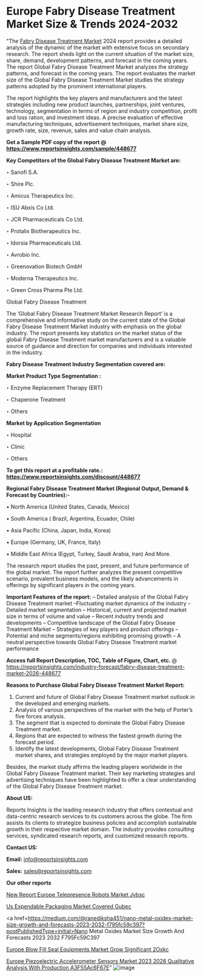# Europe Fabry Disease Treatment Market Size & Trends 2024-2032

 "The <a href=https://www.reportsinsights.com/sample/448677>Fabry Disease Treatment Market</a> 2024 report provides a detailed analysis of the dynamic of the market with extensive focus on secondary research. The report sheds light on the current situation of the market size, share, demand, development patterns, and forecast in the coming years. The report Global Fabry Disease Treatment Market analyzes the strategy patterns, and forecast in the coming years. The report evaluates the market size of the Global Fabry Disease Treatment Market studies the strategy patterns adopted by the prominent international players.

The report highlights the key players and manufacturers and the latest strategies including new product launches, partnerships, joint ventures, technology, segmentation in terms of region and industry competition, profit and loss ration, and investment ideas. A precise evaluation of effective manufacturing techniques, advertisement techniques, market share size, growth rate, size, revenue, sales and value chain analysis.

<strong>Get a Sample PDF copy of the report @ <a href=https://www.reportsinsights.com/sample/448677 style=color:#0000ff;>https://www.reportsinsights.com/sample/448677</a></strong>

<strong>Key Competitors of the Global Fabry Disease Treatment Market are:</strong>

‣ Sanofi S.A.

‣ Shire Plc.

‣ Amicus Therapeutics Inc.

‣ ISU Abxis Co Ltd.

‣ JCR Pharmaceuticals Co Ltd.

‣ Protalix Biotherapeutics Inc.

‣ Idorsia Pharmaceuticals Ltd.

‣ Avrobio Inc.

‣ Greenovation Biotech GmbH

‣ Moderna Therapeutics Inc.

‣ Green Cross Pharma Pte Ltd.

Global Fabry Disease Treatment

The ‘Global Fabry Disease Treatment Market Research Report’ is a comprehensive and informative study on the current state of the Global Fabry Disease Treatment Market industry with emphasis on the global industry. The report presents key statistics on the market status of the global Fabry Disease Treatment market manufacturers and is a valuable source of guidance and direction for companies and individuals interested in the industry.

<strong>Fabry Disease Treatment Industry Segmentation covered are:</strong>

<strong>Market Product Type Segmentation :</strong>

‣ Enzyme Replacement Therapy (ERT)

‣ Chaperone Treatment

‣ Others

<strong>Market by Application Segmentation</strong>

‣ Hospital

‣ Clinic

‣ Others

<strong>To get this report at a profitable rate.: <a href=https://www.reportsinsights.com/discount/448677 style=color:#0000ff;>https://www.reportsinsights.com/discount/448677</a></strong>

<strong>Regional Fabry Disease Treatment Market (Regional Output, Demand &amp; Forecast by Countries):-</strong>

• North America (United States, Canada, Mexico)

• South America ( Brazil, Argentina, Ecuador, Chile)

• Asia Pacific (China, Japan, India, Korea)

• Europe (Germany, UK, France, Italy)

• Middle East Africa (Egypt, Turkey, Saudi Arabia, Iran) And More.

The research report studies the past, present, and future performance of the global market. The report further analyzes the present competitive scenario, prevalent business models, and the likely advancements in offerings by significant players in the coming years.

<strong>Important Features of the report:</strong>
– Detailed analysis of the Global Fabry Disease Treatment market
–Fluctuating market dynamics of the industry
–Detailed market segmentation
– Historical, current and projected market size in terms of volume and value
– Recent industry trends and developments
– Competitive landscape of the Global Fabry Disease Treatment Market
– Strategies of key players and product offerings
– Potential and niche segments/regions exhibiting promising growth
– A neutral perspective towards Global Fabry Disease Treatment market performance

<strong>Access full Report Description, TOC, Table of Figure, Chart, etc. </strong>@   <a href=https://reportsinsights.com/industry-forecast/fabry-disease-treatment-market-2026-448677 style=color:#0000ff;>https://reportsinsights.com/industry-forecast/fabry-disease-treatment-market-2026-448677</a>

<strong>Reasons to Purchase Global Fabry Disease Treatment Market Report:</strong>
1. Current and future of Global Fabry Disease Treatment market outlook in the developed and emerging markets.
2. Analysis of various perspectives of the market with the help of Porter’s five forces analysis.
3. The segment that is expected to dominate the Global Fabry Disease Treatment market.
4. Regions that are expected to witness the fastest growth during the forecast period.
5. Identify the latest developments, Global Fabry Disease Treatment market shares, and strategies employed by the major market players.

Besides, the market study affirms the leading players worldwide in the Global Fabry Disease Treatment market. Their key marketing strategies and advertising techniques have been highlighted to offer a clear understanding of the Global Fabry Disease Treatment market.

<strong><strong>About US</strong>:</strong>

Reports Insights is the leading research industry that offers contextual and data-centric research services to its customers across the globe. The firm assists its clients to strategize business policies and accomplish sustainable growth in their respective market domain. The industry provides consulting services, syndicated research reports, and customized research reports.

<strong>Contact US:</strong>

<p class=><b>Email:</b> <a href=mailto:info@reportsinsights.com>info@reportsinsights.com</a></p>
<p class=><b>Sales:</b> <a href=mailto:sales@reportsinsights.com>sales@reportsinsights.com</a></p>

<strong>Our other reports</strong>

<a href=https://www.linkedin.com/pulse/new-report-europe-telepresence-robots-market-jvbsc/>New Report Europe Telepresence Robots Market Jvbsc</a>

<a href=https://www.linkedin.com/pulse/us-expendable-packaging-market-covered-gubec/>Us Expendable Packaging Market Covered Gubec</a>

<a href=https://medium.com/@ranediksha451/nano-metal-oxides-market-size-growth-and-forecasts-2023-2032-f795fc59c397?postPublishedType=initial>Nano Metal Oxides Market Size Growth And Forecasts 2023 2032 F795Fc59C397</a>

<a href=https://www.linkedin.com/pulse/europe-blow-fill-seal-equipments-market-grow-significant-2oxkc/>Europe Blow Fill Seal Equipments Market Grow Significant 2Oxkc</a>

<a href=https://medium.com/@yadavahaan91/europe-piezoelectric-accelerometer-sensors-market-2023-2028-qualitative-analysis-with-production-a3f55ac6f67e>Europe Piezoelectric Accelerometer Sensors Market 2023 2028 Qualitative Analysis With Production A3F55Ac6F67E</a>"
![image](https://github.com/daminid12/RImarketresearch/assets/158430485/64cc5a1f-4c3a-474a-8ff2-262b01a3d49b)

